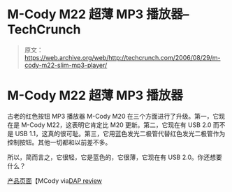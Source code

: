 # M-Cody M22 超薄 MP3 播放器–TechCrunch

> 原文：<https://web.archive.org/web/http://techcrunch.com/2006/08/29/m-cody-m22-slim-mp3-player/>

# M-Cody M22 超薄 MP3 播放器

古老的红色按钮 MP3 播放器 M-Cody M20 在三个方面进行了升级。第一，它现在是 M-Cody M22，这表明它肯定比 M20 更新。第二，它现在有 USB 2.0 而不是 USB 1.1，这真的很可耻。第三，它用蓝色发光二极管代替红色发光二极管作为控制按钮。其他一切都和以前差不多。

所以，简而言之，它很轻，它是蓝色的，它很薄，它现在有 USB 2.0。你还想要什么？

[产品页面](https://web.archive.org/web/20210116044334/http://www.mcody.com/mcody22_1.asp)【MCody via[DAP review](https://web.archive.org/web/20210116044334/http://www.dapreview.net/comment.php?comment.news.3567)